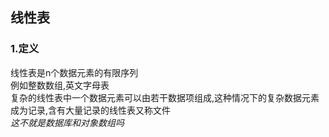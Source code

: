 ## 线性表

### 1.定义
线性表是n个数据元素的有限序列  
例如整数数组,英文字母表  
复杂的线性表中一个数据元素可以由若干数据项组成,这种情况下的复杂数据元素成为记录,含有大量记录的线性表又称文件  
*这不就是数据库和对象数组吗*  



